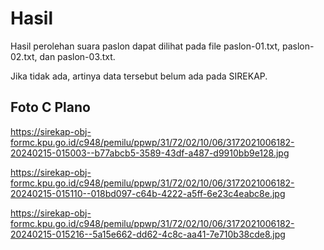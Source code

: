 # Hasil

Hasil perolehan suara paslon dapat dilihat pada file paslon-01.txt, paslon-02.txt, dan paslon-03.txt.

Jika tidak ada, artinya data tersebut belum ada pada SIREKAP.

## Foto C Plano

https://sirekap-obj-formc.kpu.go.id/c948/pemilu/ppwp/31/72/02/10/06/3172021006182-20240215-015003--b77abcb5-3589-43df-a487-d9910bb9e128.jpg

https://sirekap-obj-formc.kpu.go.id/c948/pemilu/ppwp/31/72/02/10/06/3172021006182-20240215-015110--018bd097-c64b-4222-a5ff-6e23c4eabc8e.jpg

https://sirekap-obj-formc.kpu.go.id/c948/pemilu/ppwp/31/72/02/10/06/3172021006182-20240215-015216--5a15e662-dd62-4c8c-aa41-7e710b38cde8.jpg
